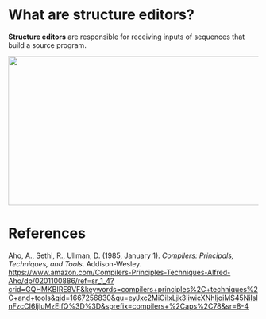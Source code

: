  # What are structure editors? 
  
 **Structure editors** are responsible for receiving inputs of sequences that build a source program.

<img width="600" height="300" src="https://user-images.githubusercontent.com/109105989/199130840-eeaea6e6-027b-477c-89a7-6a5289b6f472.png"/>



# References 
Aho, A., Sethi, R., Ullman, D. (1985, January 1). *Compilers: Principals, Techniques, and Tools*. Addison-Wesley. <https://www.amazon.com/Compilers-Principles-Techniques-Alfred-Aho/dp/0201100886/ref=sr_1_4?crid=GQHMKBIRE8VF&keywords=compilers+principles%2C+techniques%2C+and+tools&qid=1667256830&qu=eyJxc2MiOiIxLjk3IiwicXNhIjoiMS45NiIsInFzcCI6IjIuMzEifQ%3D%3D&sprefix=compilers+%2Caps%2C78&sr=8-4>

